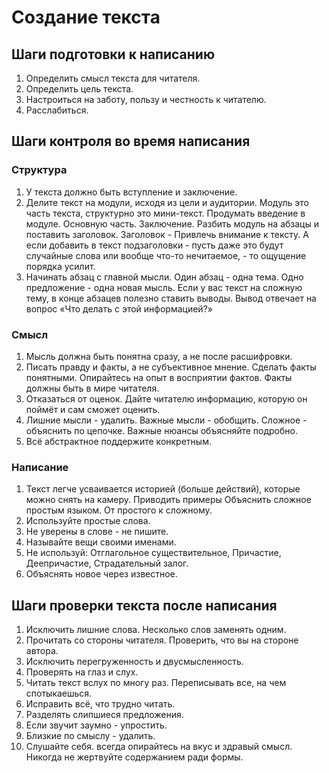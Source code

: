 # Создание текста

## Шаги подготовки к написанию
1. Определить смысл текста для читателя.
1. Определить цель текста.
1. Настроиться на заботу, пользу и честность к читателю.
1. Расслабиться.

## Шаги контроля во время написания
### Структура
1. У текста должно быть вступление и заключение.
1. Делите текст на модули, исходя из цели и аудитории. Модуль это часть текста, структурно это мини-текст. Продумать введение в модуле. Основную часть. Заключение. Разбить модуль на абзацы и поставить заголовок. Заголовок - Привлечь внимание к тексту. А если добавить в текст подзаголовки - пусть даже это будут случайные слова или вообще что-то нечитаемое, - то ощущение порядка усилит.
1. Начинать абзац с главной мысли. Один абзац - одна тема. Одно предложение - одна новая мысль. Если у вас текст на сложную тему, в конце абзацев полезно ставить выводы. Вывод отвечает на вопрос «Что делать с этой информацией?»

### Смысл
1. Мысль должна быть понятна сразу, а не после расшифровки.
1. Писать правду и факты, а не субъективное мнение. Сделать факты понятными. Опирайтесь на опыт в восприятии фактов. Факты должны быть в мире читателя.
1. Отказаться от оценок. Дайте читателю информацию, которую он поймёт и сам сможет оценить.
1. Лишние мысли - удалить. Важные мысли - обобщить. Сложное - объяснить по цепочке. Важные нюансы объясняйте подробно.
1. Всё абстрактное поддержите конкретным.

### Написание
1. Текст легче усваивается историей (больше действий), которые можно снять на камеру. Приводить примеры
Объяснить сложное простым языком. От простого к сложному. 
1. Используйте простые слова.
1. Не уверены в слове - не пишите.
1. Называйте вещи своими именами.
1. Не используй: Отглагольное существительное, Причастие, Деепричастие, Страдательный залог.
1. Объяснять новое через известное.

## Шаги проверки текста после написания
1. Исключить лишние слова. Несколько слов заменять одним.
1. Прочитать со стороны читателя. Проверить, что вы на стороне автора.
1. Исключить перегруженность и двусмысленность.
1. Проверять на глаз и слух.
1. Читать текст вслух по многу раз. Переписывать все, на чем спотыкаешься.
1. Исправить всё, что трудно читать.
1. Разделять слипшиеся предложения.
1. Если звучит заумно - упростить.
1. Близкие по смыслу - удалить.
1. Слушайте себя. всегда опирайтесь на вкус и здравый смысл. Никогда не жертвуйте содержанием ради формы.